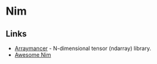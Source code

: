 # Nim

## Links

* [Arraymancer](https://github.com/mratsim/Arraymancer) - N-dimensional tensor \(ndarray\) library.
* [Awesome Nim](https://github.com/VPashkov/awesome-nim#readme)


